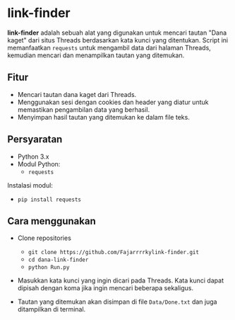 # link-finder

**link-finder** adalah sebuah alat yang digunakan untuk mencari tautan "Dana kaget" dari situs Threads berdasarkan kata kunci yang ditentukan. Script ini memanfaatkan `requests` untuk mengambil data dari halaman Threads, kemudian mencari dan menampilkan tautan yang ditemukan.

## Fitur

- Mencari tautan dana kaget dari Threads.
- Menggunakan sesi dengan cookies dan header yang diatur untuk memastikan pengambilan data yang berhasil.
- Menyimpan hasil tautan yang ditemukan ke dalam file teks.

## Persyaratan

- Python 3.x
- Modul Python:
  - `requests`

Instalasi modul:
- `pip install requests`

## Cara menggunakan
- Clone repositories
  - `git clone https://github.com/Fajarrrrkylink-finder.git`
  - `cd dana-link-finder`
  - `python Run.py`
 
- Masukkan kata kunci yang ingin dicari pada Threads. Kata kunci dapat dipisah dengan koma jika ingin mencari beberapa sekaligus.
- Tautan yang ditemukan akan disimpan di file `Data/Done.txt` dan juga ditampilkan di terminal.
